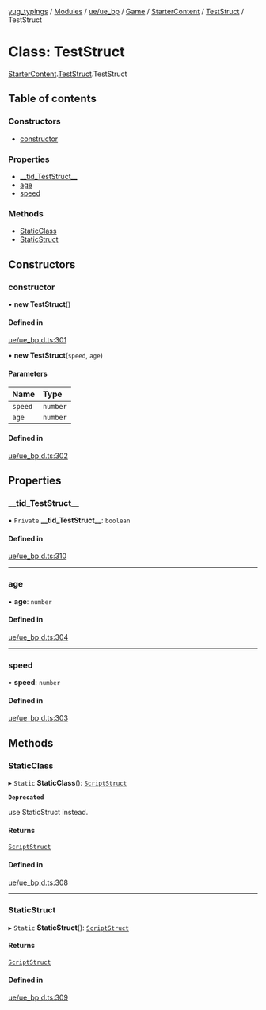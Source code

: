 [yug_typings](../README.md) / [Modules](../modules.md) / [ue/ue\_bp](../modules/ue_ue_bp.md) / [Game](../modules/ue_ue_bp.Game.md) / [StarterContent](../modules/ue_ue_bp.Game.StarterContent.md) / [TestStruct](../modules/ue_ue_bp.Game.StarterContent.TestStruct.md) / TestStruct

# Class: TestStruct

[StarterContent](../modules/ue_ue_bp.Game.StarterContent.md).[TestStruct](../modules/ue_ue_bp.Game.StarterContent.TestStruct.md).TestStruct

## Table of contents

### Constructors

- [constructor](ue_ue_bp.Game.StarterContent.TestStruct.TestStruct.md#constructor)

### Properties

- [\_\_tid\_TestStruct\_\_](ue_ue_bp.Game.StarterContent.TestStruct.TestStruct.md#__tid_teststruct__)
- [age](ue_ue_bp.Game.StarterContent.TestStruct.TestStruct.md#age)
- [speed](ue_ue_bp.Game.StarterContent.TestStruct.TestStruct.md#speed)

### Methods

- [StaticClass](ue_ue_bp.Game.StarterContent.TestStruct.TestStruct.md#staticclass)
- [StaticStruct](ue_ue_bp.Game.StarterContent.TestStruct.TestStruct.md#staticstruct)

## Constructors

### constructor

• **new TestStruct**()

#### Defined in

[ue/ue_bp.d.ts:301](https://github.com/YugMetaverse/yug_typings/blob/b7d9b19/ue/ue_bp.d.ts#L301)

• **new TestStruct**(`speed`, `age`)

#### Parameters

| Name | Type |
| :------ | :------ |
| `speed` | `number` |
| `age` | `number` |

#### Defined in

[ue/ue_bp.d.ts:302](https://github.com/YugMetaverse/yug_typings/blob/b7d9b19/ue/ue_bp.d.ts#L302)

## Properties

### \_\_tid\_TestStruct\_\_

• `Private` **\_\_tid\_TestStruct\_\_**: `boolean`

#### Defined in

[ue/ue_bp.d.ts:310](https://github.com/YugMetaverse/yug_typings/blob/b7d9b19/ue/ue_bp.d.ts#L310)

___

### age

• **age**: `number`

#### Defined in

[ue/ue_bp.d.ts:304](https://github.com/YugMetaverse/yug_typings/blob/b7d9b19/ue/ue_bp.d.ts#L304)

___

### speed

• **speed**: `number`

#### Defined in

[ue/ue_bp.d.ts:303](https://github.com/YugMetaverse/yug_typings/blob/b7d9b19/ue/ue_bp.d.ts#L303)

## Methods

### StaticClass

▸ `Static` **StaticClass**(): [`ScriptStruct`](ue_ue.ScriptStruct.md)

**`Deprecated`**

use StaticStruct instead.

#### Returns

[`ScriptStruct`](ue_ue.ScriptStruct.md)

#### Defined in

[ue/ue_bp.d.ts:308](https://github.com/YugMetaverse/yug_typings/blob/b7d9b19/ue/ue_bp.d.ts#L308)

___

### StaticStruct

▸ `Static` **StaticStruct**(): [`ScriptStruct`](ue_ue.ScriptStruct.md)

#### Returns

[`ScriptStruct`](ue_ue.ScriptStruct.md)

#### Defined in

[ue/ue_bp.d.ts:309](https://github.com/YugMetaverse/yug_typings/blob/b7d9b19/ue/ue_bp.d.ts#L309)
